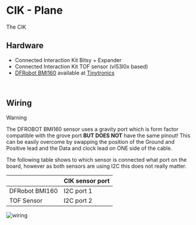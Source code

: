 # CIK - Plane
The CIK
<br />

## Hardware

* Connected Interaction Kit Bitsy + Expander
* Connected Interaction Kit TOF sensor (vl53l0x based)
* [DFRobot BMI160](https://wiki.dfrobot.com/Gravity__BMI160_6-Axis_Inertial_Motion_Sensor_SKU__SEN0250) available at [Tinytronics](https://www.tinytronics.nl/en/sensors/acceleration-rotation/dfrobot-gravity-bmi160-6-axis-inertial-motion-sensor)

<br />

## Wiring
> [!WARNING]
> The DFROBOT BMI160 sensor uses a gravity port which is form factor compatible with the grove port **BUT DOES NOT** have the same pinout! This can be easily overcome by swapping the position of the Ground and Positive lead and the Data and clock lead on ONE side of the cable.

The following table shows to which sensor is connected what port on the board, however as both sensors are using I2C this does not really matter.

|  |  CIK sensor port |
| --- | --- |
| DFRobot BMI160  | I2C port 1 |
| TOF Sensor | I2C port 2 |


![wiring](images/demo-ring.jpg)